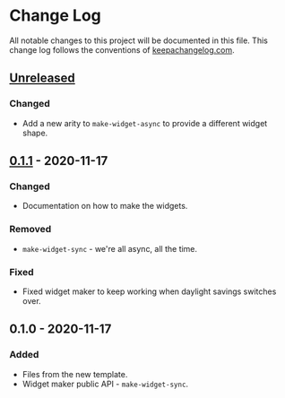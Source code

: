 # Change Log
All notable changes to this project will be documented in this file. This change log follows the conventions of [keepachangelog.com](http://keepachangelog.com/).

## [Unreleased]
### Changed
- Add a new arity to `make-widget-async` to provide a different widget shape.

## [0.1.1] - 2020-11-17
### Changed
- Documentation on how to make the widgets.

### Removed
- `make-widget-sync` - we're all async, all the time.

### Fixed
- Fixed widget maker to keep working when daylight savings switches over.

## 0.1.0 - 2020-11-17
### Added
- Files from the new template.
- Widget maker public API - `make-widget-sync`.

[Unreleased]: https://github.com/your-name/plf03/compare/0.1.1...HEAD
[0.1.1]: https://github.com/your-name/plf03/compare/0.1.0...0.1.1
